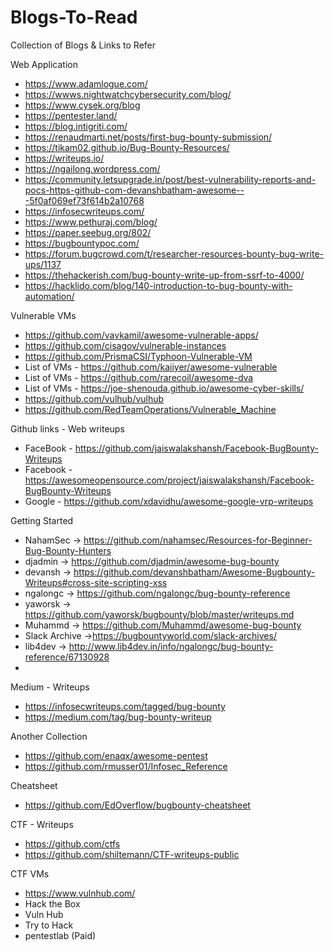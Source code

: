# Blogs-To-Read
Collection of Blogs &amp; Links to Refer

Web Application
- https://www.adamlogue.com/
- https://wwws.nightwatchcybersecurity.com/blog/
- https://www.cysek.org/blog
- https://pentester.land/
- https://blog.intigriti.com/
- https://renaudmarti.net/posts/first-bug-bounty-submission/
- https://tikam02.github.io/Bug-Bounty-Resources/
- https://writeups.io/
- https://ngailong.wordpress.com/
- https://community.letsupgrade.in/post/best-vulnerability-reports-and-pocs-https-github-com-devanshbatham-awesome---5f0af069ef73f614b2a10768
- https://infosecwriteups.com/
- https://www.pethuraj.com/blog/
- https://paper.seebug.org/802/
- https://bugbountypoc.com/
- https://forum.bugcrowd.com/t/researcher-resources-bounty-bug-write-ups/1137
- https://thehackerish.com/bug-bounty-write-up-from-ssrf-to-4000/
- https://hacklido.com/blog/140-introduction-to-bug-bounty-with-automation/


Vulnerable VMs
- https://github.com/vavkamil/awesome-vulnerable-apps/
- https://github.com/cisagov/vulnerable-instances
- https://github.com/PrismaCSI/Typhoon-Vulnerable-VM
- List of VMs - https://github.com/kaiiyer/awesome-vulnerable
- List of VMs - https://github.com/rarecoil/awesome-dva
- List of VMs - https://joe-shenouda.github.io/awesome-cyber-skills/
- https://github.com/vulhub/vulhub
- https://github.com/RedTeamOperations/Vulnerable_Machine



Github links - Web writeups
- FaceBook - https://github.com/jaiswalakshansh/Facebook-BugBounty-Writeups
- Facebook - https://awesomeopensource.com/project/jaiswalakshansh/Facebook-BugBounty-Writeups
- Google - https://github.com/xdavidhu/awesome-google-vrp-writeups



Getting Started
- NahamSec ->  https://github.com/nahamsec/Resources-for-Beginner-Bug-Bounty-Hunters
- djadmin -> https://github.com/djadmin/awesome-bug-bounty
- devansh -> https://github.com/devanshbatham/Awesome-Bugbounty-Writeups#cross-site-scripting-xss 
- ngalongc -> https://github.com/ngalongc/bug-bounty-reference
- yaworsk -> https://github.com/yaworsk/bugbounty/blob/master/writeups.md
- Muhammd -> https://github.com/Muhammd/awesome-bug-bounty
- Slack Archive ->https://bugbountyworld.com/slack-archives/
- lib4dev -> http://www.lib4dev.in/info/ngalongc/bug-bounty-reference/67130928
- 

Medium - Writeups
- https://infosecwriteups.com/tagged/bug-bounty
- https://medium.com/tag/bug-bounty-writeup

Another Collection
- https://github.com/enaqx/awesome-pentest
- https://github.com/rmusser01/Infosec_Reference

Cheatsheet
- https://github.com/EdOverflow/bugbounty-cheatsheet


CTF - Writeups
- https://github.com/ctfs
- https://github.com/shiltemann/CTF-writeups-public


CTF VMs
- https://www.vulnhub.com/
- Hack the Box
- Vuln Hub
- Try to Hack
- pentestlab (Paid)
